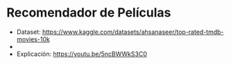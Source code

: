 # Recomendador de Películas

- Dataset: https://www.kaggle.com/datasets/ahsanaseer/top-rated-tmdb-movies-10k
- 
- Explicación: https://youtu.be/5ncBWWkS3C0
